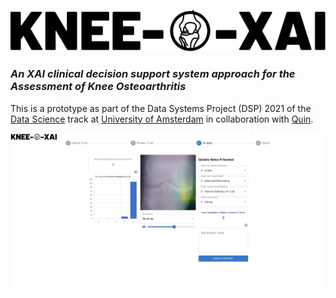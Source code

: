 ![Knee-O-XAI](/images/logo.svg)

 ### *An XAI clinical decision support system approach for the Assessment of Knee Osteoarthritis*


This is a prototype as part of the Data Systems Project (DSP) 2021 of the [Data Science](https://www.uva.nl/en/programmes/masters/information-studies-data-science/data-science.html) track at [University of Amsterdam](https://www.uva.nl/en) in collaboration with [Quin](https://quin.md/en). 


![Screenshot of the Analysis Page displaying a heatmap overlaying a knee x-ray and having a prediction of a KL-score of 4 on the x-ray's left side](/images/analysis_page.png)
